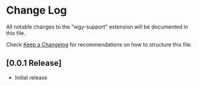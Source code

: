 # Change Log

All notable changes to the "wgy-support" extension will be documented in this file.

Check [Keep a Changelog](http://keepachangelog.com/) for recommendations on how to structure this file.

## [0.0.1 Release]

- Initial release